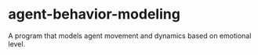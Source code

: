 # agent-behavior-modeling

A program that models agent movement and dynamics based on emotional level.
